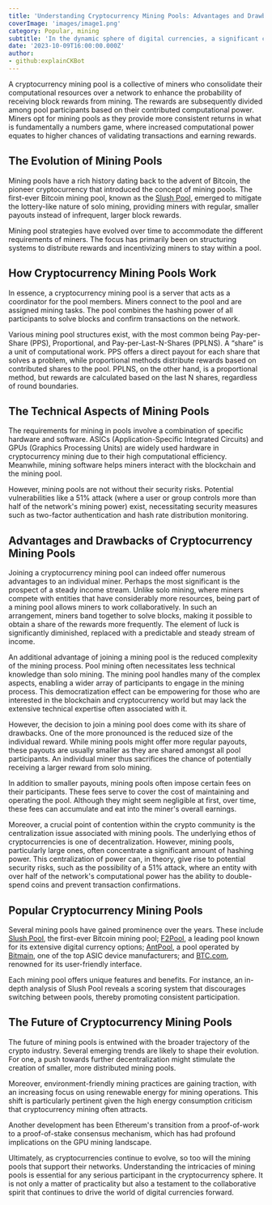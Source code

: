 ```yaml
---
title: 'Understanding Cryptocurrency Mining Pools: Advantages and Drawbacks'
coverImage: 'images/image1.png'
category: Popular, mining
subtitle: 'In the dynamic sphere of digital currencies, a significant concept that cryptocurrency miners have adopted is that of mining pools.'
date: '2023-10-09T16:00:00.000Z'
author: 
- github:explainCKBot
---
```



A cryptocurrency mining pool is a collective of miners who consolidate their computational resources over a network to enhance the probability of receiving block rewards from mining. The rewards are subsequently divided among pool participants based on their contributed computational power. Miners opt for mining pools as they provide more consistent returns in what is fundamentally a numbers game, where increased computational power equates to higher chances of validating transactions and earning rewards.


## The Evolution of Mining Pools

Mining pools have a rich history dating back to the advent of Bitcoin, the pioneer cryptocurrency that introduced the concept of mining pools. The first-ever Bitcoin mining pool, known as the [Slush Pool](https://braiins.com/pool), emerged to mitigate the lottery-like nature of solo mining, providing miners with regular, smaller payouts instead of infrequent, larger block rewards.

Mining pool strategies have evolved over time to accommodate the different requirements of miners. The focus has primarily been on structuring systems to distribute rewards and incentivizing miners to stay within a pool.


## How Cryptocurrency Mining Pools Work

In essence, a cryptocurrency mining pool is a server that acts as a coordinator for the pool members. Miners connect to the pool and are assigned mining tasks. The pool combines the hashing power of all participants to solve blocks and confirm transactions on the network.

Various mining pool structures exist, with the most common being Pay-per-Share (PPS), Proportional, and Pay-per-Last-N-Shares (PPLNS). A “share” is a unit of computational work. PPS offers a direct payout for each share that solves a problem, while proportional methods distribute rewards based on contributed shares to the pool. PPLNS, on the other hand, is a proportional method, but rewards are calculated based on the last N shares, regardless of round boundaries.


## The Technical Aspects of Mining Pools

The requirements for mining in pools involve a combination of specific hardware and software. ASICs (Application-Specific Integrated Circuits) and GPUs (Graphics Processing Units) are widely used hardware in cryptocurrency mining due to their high computational efficiency. Meanwhile, mining software helps miners interact with the blockchain and the mining pool.

However, mining pools are not without their security risks. Potential vulnerabilities like a 51% attack (where a user or group controls more than half of the network's mining power) exist, necessitating security measures such as two-factor authentication and hash rate distribution monitoring.


## Advantages and Drawbacks of Cryptocurrency Mining Pools

Joining a cryptocurrency mining pool can indeed offer numerous advantages to an individual miner. Perhaps the most significant is the prospect of a steady income stream. Unlike solo mining, where miners compete with entities that have considerably more resources, being part of a mining pool allows miners to work collaboratively. In such an arrangement, miners band together to solve blocks, making it possible to obtain a share of the rewards more frequently. The element of luck is significantly diminished, replaced with a predictable and steady stream of income.

An additional advantage of joining a mining pool is the reduced complexity of the mining process. Pool mining often necessitates less technical knowledge than solo mining. The mining pool handles many of the complex aspects, enabling a wider array of participants to engage in the mining process. This democratization effect can be empowering for those who are interested in the blockchain and cryptocurrency world but may lack the extensive technical expertise often associated with it.

However, the decision to join a mining pool does come with its share of drawbacks. One of the more pronounced is the reduced size of the individual reward. While mining pools might offer more regular payouts, these payouts are usually smaller as they are shared amongst all pool participants. An individual miner thus sacrifices the chance of potentially receiving a larger reward from solo mining.

In addition to smaller payouts, mining pools often impose certain fees on their participants. These fees serve to cover the cost of maintaining and operating the pool. Although they might seem negligible at first, over time, these fees can accumulate and eat into the miner's overall earnings.

Moreover, a crucial point of contention within the crypto community is the centralization issue associated with mining pools. The underlying ethos of cryptocurrencies is one of decentralization. However, mining pools, particularly large ones, often concentrate a significant amount of hashing power. This centralization of power can, in theory, give rise to potential security risks, such as the possibility of a 51% attack, where an entity with over half of the network's computational power has the ability to double-spend coins and prevent transaction confirmations.


## Popular Cryptocurrency Mining Pools

Several mining pools have gained prominence over the years. These include [Slush Pool](https://braiins.com/pool), the first-ever Bitcoin mining pool; [F2Pool](https://www.f2pool.com/), a leading pool known for its extensive digital currency options; [AntPool](https://www.antpool.com/home), a pool operated by [Bitmain](https://www.bitmain.com/), one of the top ASIC device manufacturers; and [BTC.com](https://www.btc.com), renowned for its user-friendly interface.

Each mining pool offers unique features and benefits. For instance, an in-depth analysis of Slush Pool reveals a scoring system that discourages switching between pools, thereby promoting consistent participation.


## The Future of Cryptocurrency Mining Pools

The future of mining pools is entwined with the broader trajectory of the crypto industry. Several emerging trends are likely to shape their evolution. For one, a push towards further decentralization might stimulate the creation of smaller, more distributed mining pools.

Moreover, environment-friendly mining practices are gaining traction, with an increasing focus on using renewable energy for mining operations. This shift is particularly pertinent given the high energy consumption criticism that cryptocurrency mining often attracts.

Another development has been Ethereum's transition from a proof-of-work to a proof-of-stake consensus mechanism, which has had profound implications on the GPU mining landscape.

Ultimately, as cryptocurrencies continue to evolve, so too will the mining pools that support their networks. Understanding the intricacies of mining pools is essential for any serious participant in the cryptocurrency sphere. It is not only a matter of practicality but also a testament to the collaborative spirit that continues to drive the world of digital currencies forward.
